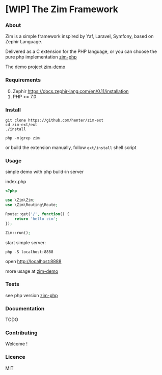 # [WIP] The Zim Framework

### About

Zim is a simple framework inspired by Yaf, Laravel, Symfony, based on Zephir Language.

Delivered as a C extension for the PHP language, or you can choose the pure php implementation [zim-php](https://github.com/henter/zim-php)

The demo project [zim-demo](https://github.com/henter/zim-demo)

### Requirements

0. Zephir https://docs.zephir-lang.com/en/0.11/installation
1. PHP >= 7.0

### Install

```
git clone https://github.com/henter/zim-ext
cd zim-ext/ext
./install

php -m|grep zim
```

or build the extension manually, follow `ext/install` shell script

### Usage

simple demo with php build-in server

index.php
```php
<?php

use \Zim\Zim;
use \Zim\Routing\Route;

Route::get('/', function() {
    return 'hello zim';
});

Zim::run();

```

start simple server:

`php -S localhost:8888`

open [http://localhost:8888](http://localhost:8888)

more usage at [zim-demo](https://github.com/henter/zim-demo)

### Tests

see php version [zim-php](https://github.com/henter/zim-php)

### Documentation

TODO

### Contributing

Welcome !

### Licence

MIT

